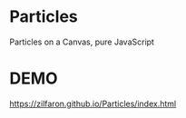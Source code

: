 # Particles
Particles on a Canvas, pure JavaScript

# DEMO
https://zilfaron.github.io/Particles/index.html
